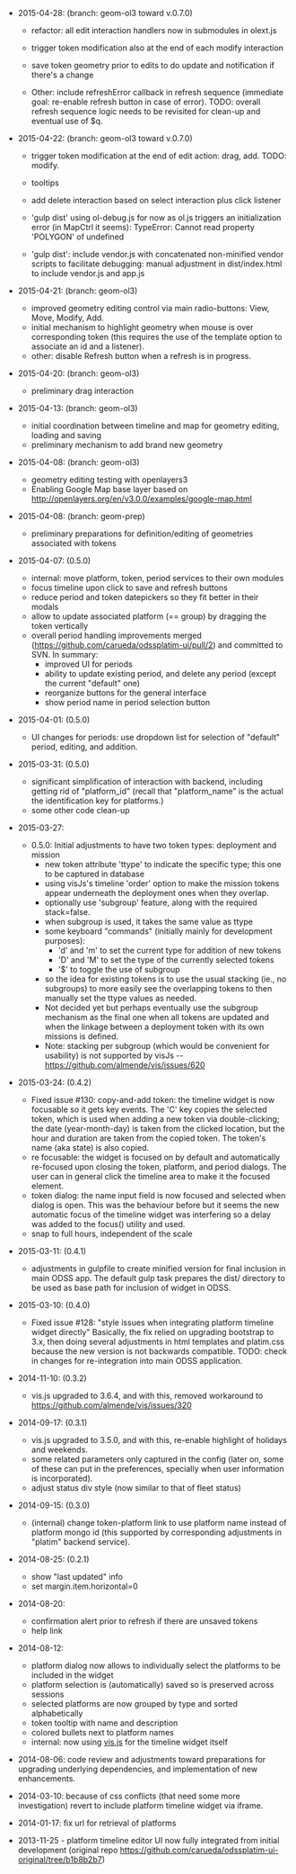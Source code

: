 - 2015-04-28: (branch: geom-ol3 toward v.0.7.0)
  - refactor: all edit interaction handlers now in submodules in olext.js
  - trigger token modification also at the end of each modify interaction
  - save token geometry prior to edits to do update and notification if there's a change
  
  - Other: include refreshError callback in refresh sequence (immediate goal: re-enable refresh button in case of error).
    TODO: overall refresh sequence logic needs to be revisited for clean-up and eventual use of $q.

- 2015-04-22: (branch: geom-ol3 toward v.0.7.0)
  - trigger token modification at the end of edit action: drag, add.  TODO: modify.
  - tooltips
  - add delete interaction based on select interaction plus click listener
  - 'gulp dist' using ol-debug.js for now as ol.js triggers an initialization error (in MapCtrl it seems):
      TypeError: Cannot read property 'POLYGON' of undefined

  - 'gulp dist': include vendor.js with concatenated non-minified vendor scripts to facilitate debugging:
    manual adjustment in dist/index.html to include vendor.js and app.js

- 2015-04-21: (branch: geom-ol3)
  - improved geometry editing control via main radio-buttons: View, Move, Modify, Add.
  - initial mechanism to highlight geometry when mouse is over corresponding token (this requires
    the use of the template option to associate an id and a listener).
  - other: disable Refresh button when a refresh is in progress.

- 2015-04-20: (branch: geom-ol3)
  - preliminary drag interaction

- 2015-04-13: (branch: geom-ol3)
  - initial coordination between timeline and map for geometry editing, loading and saving
  - preliminary mechanism to add brand new geometry

- 2015-04-08: (branch: geom-ol3)
  - geometry editing testing with openlayers3
  - Enabling Google Map base layer based on http://openlayers.org/en/v3.0.0/examples/google-map.html
  
- 2015-04-08: (branch: geom-prep)
  - preliminary preparations for definition/editing of geometries associated with tokens
  
- 2015-04-07: (0.5.0)
  - internal: move platform, token, period services to their own modules
  - focus timeline upon click to save and refresh buttons
  - reduce period and token datepickers so they fit better in their modals
  - allow to update associated platform (== group) by dragging the token vertically
  - overall period handling improvements merged (https://github.com/carueda/odssplatim-ui/pull/2)
    and committed to SVN.
    In summary:
    - improved UI for periods
    - ability to update existing period, and delete any period (except the current "default" one)
    - reorganize buttons for the general interface
    - show period name in period selection button
  
- 2015-04-01: (0.5.0)
  - UI changes for periods: use dropdown list for selection of "default" period,
    editing, and addition.

- 2015-03-31: (0.5.0)
  - significant simplification of interaction with backend, including getting rid of "platform_id"
    (recall that "platform_name" is the actual the identification key for platforms.)
  - some other code clean-up
  
- 2015-03-27:
  - 0.5.0: Initial adjustments to have two token types: deployment and mission
    - new token attribute 'ttype' to indicate the specific type; this one to be captured in database
    - using visJs's timeline 'order' option to make the mission tokens appear underneath the
    deployment ones when they overlap.
    - optionally use 'subgroup' feature, along with the required stack=false.
    - when subgroup is used, it takes the same value as ttype
    - some keyboard "commands" (initially mainly for development purposes):
      - 'd' and 'm' to set the current type for addition of new tokens
      - 'D' and 'M' to set the type of the currently selected tokens
      - '$' to toggle the use of subgroup
    - so the idea for existing tokens is to use the usual stacking (ie., no subgroups) to more
      easily see the overlapping tokens to then manually set the ttype values as needed.
    - Not decided yet but perhaps eventually use the subgroup mechanism as the final one when all
      tokens are updated and when the linkage between a deployment token with its own missions is defined.
    - Note: stacking per subgroup (which would be convenient for usability) is not supported
      by visJs -- https://github.com/almende/vis/issues/620


- 2015-03-24: (0.4.2)
  - Fixed issue #130: copy-and-add token: the timeline widget is now focusable so it gets key events.
    The 'C' key copies the selected token, which is used when adding a new token via double-clicking;
    the date (year-month-day) is taken from the clicked location, but the hour and duration are taken
    from the copied token. The token's name (aka state) is also copied.
  - re focusable: the widget is focused on by default and automatically re-focused upon closing the
    token, platform, and period dialogs.
    The user can in general click the timeline area to make it the focused element.
  - token dialog: the name input field is now focused and selected when dialog is open.
    This was the behaviour before but it seems the new automatic focus of the timeline widget
    was interfering so a delay was added to the focus() utility and used.
  - snap to full hours, independent of the scale

- 2015-03-11: (0.4.1)
  - adjustments in gulpfile to create minified version for final inclusion in main ODSS app.
    The default gulp task prepares the dist/ directory to be used as base path for
    inclusion of widget in ODSS.
  
- 2015-03-10: (0.4.0)
  - Fixed issue #128: "style issues when integrating platform timeline widget directly"
    Basically, the fix relied on upgrading bootstrap to 3.x, then doing several adjustments in
    html templates and platim.css because the new version is not backwards compatible.
    TODO: check in changes for re-integration into main ODSS application.

- 2014-11-10: (0.3.2)
  - vis.js upgraded to 3.6.4, and with this, removed workaround to https://github.com/almende/vis/issues/320

- 2014-09-17: (0.3.1)
  - vis.js upgraded to 3.5.0, and with this, re-enable highlight of holidays and weekends.
  - some related parameters only captured in the config (later on, some of these can put 
    in the preferences, specially when user information is incorporated).
  - adjust status div style (now similar to that of fleet status) 
  
- 2014-09-15: (0.3.0)
  - (internal) change token-platform link to use platform name instead of platform mongo id
    (this supported by corresponding adjustments in "platim" backend service).
  
- 2014-08-25: (0.2.1)
  - show "last updated" info
  - set margin.item.horizontal=0
  
- 2014-08-20:
  - confirmation alert prior to refresh if there are unsaved tokens
  - help link  
  
- 2014-08-12: 
  - platform dialog now allows to individually select the platforms to be included in the widget 
  - platform selection is (automatically) saved so is preserved across sessions
  - selected platforms are now grouped by type and sorted alphabetically
  - token tooltip with name and description
  - colored bullets next to platform names
  - internal: now using [vis.js](http://visjs.org) for the timeline widget itself

- 2014-08-06: code review and adjustments toward preparations for upgrading
underlying dependencies, and implementation of new enhancements.

- 2014-03-10: because of css conflicts (that need some more investigation) revert to include
platform timeline widget via iframe.

- 2014-01-17: fix url for retrieval of platforms

- 2013-11-25 - platform timeline editor UI now fully integrated from initial development
  (original repo https://github.com/carueda/odssplatim-ui-original/tree/b1b8b2b7)
